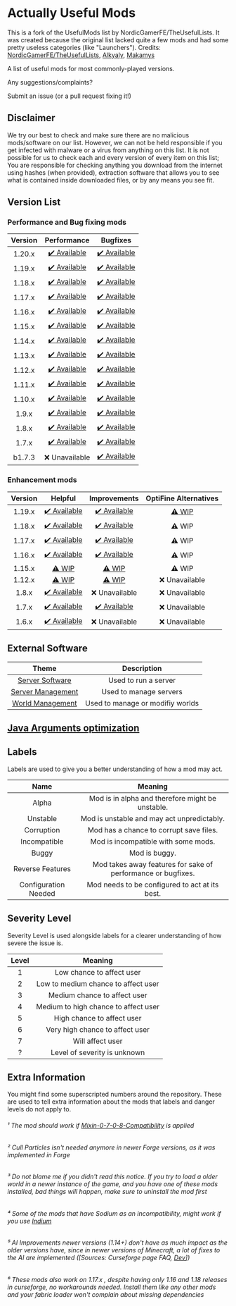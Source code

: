 # Actually Useful Mods

This is a fork of the UsefulMods list by NordicGamerFE/TheUsefulLists. It was created because the original list lacked quite a few mods and had some pretty useless categories (like "Launchers"). Credits: [NordicGamerFE/TheUsefulLists](https://github.com/TheUsefulLists/UsefulMods), [Alkyaly](https://gist.github.com/alkyaly/02830c560d15256855bc529e1e232e88), [Makamys](https://gist.github.com/makamys/7cb74cd71d93a4332d2891db2624e17c)

A list of useful mods for most commonly-played versions.

Any suggestions/complaints?

Submit an issue (or a pull request fixing it!)

## Disclaimer

We try our best to check and make sure there are no malicious mods/software on our list. However, we can not be held responsible if you get infected with malware or a virus from anything on this list. It is not possible for us to check each and every version of every item on this list;
You are responsible for checking anything you download from the internet using hashes (when provided), extraction software that allows you to see what is contained inside downloaded files, or by any means you see fit.

## Version List

### Performance and Bug fixing mods

| Version | Performance | Bugfixes |
| :-: | :-: | :-: |
| 1.20.x | [✔️ Available](Performance/Performance120.md) | [✔️ Available](BugFixes/BugFixes120.md) |
| 1.19.x | [✔️ Available](Performance/Performance119.md) | [✔️ Available](BugFixes/BugFixes119.md) |
| 1.18.x | [✔️ Available](Performance/Performance118.md) | [✔️ Available](BugFixes/BugFixes118.md) |
| 1.17.x | [✔️ Available](Performance/Performance117.md) | [✔️ Available](BugFixes/BugFixes117.md) |
| 1.16.x | [✔️ Available](Performance/Performance116.md) | [✔️ Available](BugFixes/BugFixes116.md) |
| 1.15.x | [✔️ Available](Performance/Performance115.md) | [✔️ Available](BugFixes/BugFixes115.md) |
| 1.14.x | [✔️ Available](Performance/Performance114.md) | [✔️ Available](BugFixes/BugFixes114.md) |
| 1.13.x | [✔️ Available](Performance/Performance113.md) | [✔️ Available](BugFixes/BugFixes113.md) |
| 1.12.x | [✔️ Available](Performance/Performance112.md) | [✔️ Available](BugFixes/BugFixes112.md) |
| 1.11.x | [✔️ Available](Performance/Performance111.md) | [✔️ Available](BugFixes/BugFixes111.md) |
| 1.10.x | [✔️ Available](Performance/Performance110.md) | [✔️ Available](BugFixes/BugFixes110.md) |
| 1.9.x | [✔️ Available](Performance/Performance19.md) | [✔️ Available](BugFixes/BugFixes19.md) |
| 1.8.x | [✔️ Available](Performance/Performance18.md) | [✔️ Available](BugFixes/BugFixes18.md) |
| 1.7.x | [✔️ Available](Performance/Performance17.md) | [✔️ Available](BugFixes/BugFixes17.md) |
| b1.7.3 | ❌ Unavailable | [✔️ Available](BugFixes/BugFixesb173.md) |

### Enhancement mods

| Version | Helpful | Improvements | OptiFine Alternatives |
| :-: | :-: | :-: | :-: |
| 1.19.x | [✔️ Available](Enhancements/Helpful/Helpful119.md) | [✔️ Available](Enhancements/Improvements/Improvements119.md) | [⚠️ WIP](OFAlternatives/OF119.md) |
| 1.18.x | [✔️ Available](Enhancements/Helpful/Helpful118.md) | [✔️ Available](Enhancements/Improvements/Improvements118.md) | ⚠️ WIP |
| 1.17.x | [✔️ Available](Enhancements/Helpful/Helpful117.md) | [✔️ Available](Enhancements/Improvements/Improvements117.md) | ⚠️ WIP |
| 1.16.x | [✔️ Available](Enhancements/Helpful/Helpful116.md) | [✔️ Available](Enhancements/Improvements/Improvements116.md) | ⚠️ WIP |
| 1.15.x | [⚠️ WIP](Enhancements/Helpful/Helpful115.md) | [⚠️ WIP](Enhancements/Improvements/Improvements115.md) | ⚠️ WIP |
| 1.12.x | [⚠️ WIP](Enhancements/Helpful/Helpful112.md) | [⚠️ WIP](Enhancements/Improvements/Improvements112.md) | ❌ Unavailable |
| 1.8.x| [✔️ Available](Enhancements/Helpful/Helpful18.md) | ❌ Unavailable | ❌ Unavailable |
| 1.7.x | [✔️ Available](Enhancements/Helpful/Helpful17.md) | [✔️ Available](Enhancements/Improvements/Improvements17.md) | ❌ Unavailable |
| 1.6.x | [✔️ Available](Enhancements/Helpful/Helpful16.md) | ❌ Unavailable | ❌ Unavailable |

## External Software

| Theme | Description |
| :---: | :---: |
| [Server Software](Software/SoftwareBukkitSpigotETC.md) | Used to run a server
| [Server Management](Software/SoftwareServerManagement.md) | Used to manage servers
| [World Management](Software/SoftwareWorldManagement.md) | Used to manage or modifiy worlds

## [Java Arguments optimization](https://github.com/brucethemoose/Minecraft-Performance-Flags-Benchmarks)

## Labels

Labels are used to give you a better understanding of how a mod may act.

| Name | Meaning |
| :--: | :-----: |
| Alpha | Mod is in alpha and therefore might be unstable. |
| Unstable | Mod is unstable and may act unpredictably. |
| Corruption | Mod has a chance to corrupt save files. |
| Incompatible | Mod is incompatible with some mods. |
| Buggy | Mod is buggy. |
| Reverse Features | Mod takes away features for sake of performance or bugfixes. |
| Configuration Needed | Mod needs to be configured to act at its best. |

## Severity Level

Severity Level is used alongside labels for a clearer understanding of how severe the issue is.

| Level | Meaning |
| :---: | :-----: |
| 1 | Low chance to affect user |
| 2 | Low to medium chance to affect user |
| 3 | Medium chance to affect user |
| 4 | Medium to high chance to affect user |
| 5 | High chance to affect user |
| 6 | Very high chance to affect user |
| 7 | Will affect user |
| ? | Level of severity is unknown |

## Extra Information

You might find some superscripted numbers around the repository. These are used to tell extra information about the mods that labels and danger levels do not apply to.

###### ¹ The mod should work if [Mixin-0-7-0-8-Compatibility](https://www.curseforge.com/minecraft/mc-mods/mixin-0-7-0-8-compatibility) is applied

###### ² Cull Particles isn't needed anymore in newer Forge versions, as it was implemented in Forge

###### ³ Do not blame me if you didn't read this notice. *If you try to load a older world in a newer instance of the game, and you have one of these mods installed, bad things will happen*, make sure to uninstall the mod first

###### ⁴ Some of the mods that have Sodium as an incompatibility, might work if you use [Indium](https://modrinth.com/mod/indium)

###### ⁵ AI Improvements newer versions (1.14+) don't have as much impact as the older versions have, since in newer versions of Minecraft, a lot of fixes to the AI are implemented ([Sources: Curseforge page FAQ, [Dev](https://media.discordapp.net/attachments/254806806516203520/831525756143534150/unknown.png)])

###### ⁶ These mods also work on 1.17.x , despite having only 1.16 and 1.18 releases in curseforge, no workarounds needed. Install them like any other mods and your fabric loader won't complain about missing dependencies
